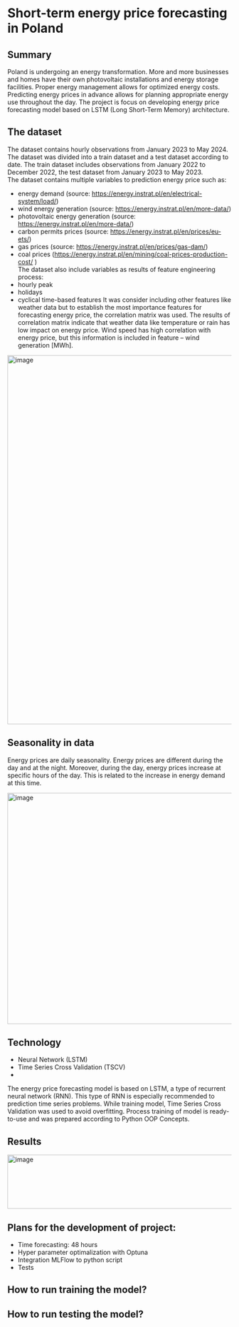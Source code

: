 # Short-term energy price forecasting in Poland

## Summary 
Poland is undergoing an energy transformation. More and more businesses and homes have their own photovoltaic installations and energy storage facilities. Proper energy management allows for optimized energy costs. Predicting energy prices in advance allows for planning appropriate energy use throughout the day. 
The project is focus on developing energy price forecasting model based on LSTM (Long Short-Term Memory) architecture.

## The dataset
The dataset contains hourly observations from January 2023 to May 2024. The dataset was divided into a train dataset and a test dataset according to date. The train dataset includes observations from January 2022 to December 2022, the test dataset from January 2023 to May 2023. 
<br>The dataset contains multiple variables to prediction energy price such as:
-	energy demand (source: https://energy.instrat.pl/en/electrical-system/load/)
-	wind energy generation (source: https://energy.instrat.pl/en/more-data/)
-	photovoltaic energy generation (source: https://energy.instrat.pl/en/more-data/)
-	carbon permits prices (source: https://energy.instrat.pl/en/prices/eu-ets/)
-	gas prices (source: https://energy.instrat.pl/en/prices/gas-dam/)
-	coal prices (https://energy.instrat.pl/en/mining/coal-prices-production-cost/ )
<br>The dataset also include variables as results of feature engineering process:
-	hourly peak
-	holidays
-	cyclical time-based features
It was consider including other features like weather data but to establish the most importance features for forecasting energy price, the correlation matrix was used. The results of correlation matrix indicate that weather data like temperature or rain has low impact on energy price. Wind speed has high correlation with energy price, but this information is included in feature – wind generation [MWh]. 

<img width="945" height="827" alt="image" src="https://github.com/user-attachments/assets/c4bd145b-2028-4e2f-a1b3-eb73761a0f40" />

## Seasonality in data
Energy prices are daily seasonality. Energy prices are different during the day and at the night. Moreover, during the day, energy prices increase at specific hours of the day. This is related to the increase in energy demand at this time. 

<img width="945" height="518" alt="image" src="https://github.com/user-attachments/assets/a32847a4-17b9-4d22-a9f0-9cd1dad99d16" />

## Technology
-	Neural Network (LSTM)
-	Time Series Cross Validation (TSCV)
-	
The energy price forecasting model is based on LSTM, a type  of recurrent neural network (RNN). This type of RNN is especially recommended to prediction time series problems. While training model, Time Series Cross Validation was used to avoid overfitting. Process training of model is ready-to-use and was prepared according to Python OOP Concepts.

## Results
<img width="708" height="121" alt="image" src="https://github.com/user-attachments/assets/5f78c588-018c-4a3b-a992-657a749db195" />



## Plans for the development of project:	
-	Time forecasting: 48 hours
-	Hyper parameter optimalization with Optuna 
-	Integration MLFlow to python script
-	Tests

## How to run training the model?


## How to run testing the model?

